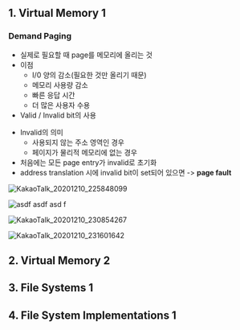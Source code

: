 ## 1. Virtual Memory 1

### Demand Paging
* 실제로 필요할 때 page를 메모리에 올리는 것
* 이점
  - I/0 양의 감소(필요한 것만 올리기 때문)
  - 메모리 사용량 감소
  - 빠른 응답 시간
  - 더 많은 사용자 수용
 * Valid / Invalid bit의 사용
  - Invalid의 의미
    * 사용되지 않는 주소 영역인 경우
    * 페이지가 물리적 메모리에 없는 경우
  - 처음에는 모든 page entry가 invalid로 초기화
  - address translation 시에 invalid bit이 set되어 있으면 -> **page fault**

![KakaoTalk_20201210_225848099](https://user-images.githubusercontent.com/23302973/101781581-592a8480-3b3b-11eb-8fc7-5df283f78e04.jpg)

![asdf asdf asd f](https://user-images.githubusercontent.com/23302973/101781722-85de9c00-3b3b-11eb-80d2-0c33b4e2e6c3.PNG)

![KakaoTalk_20201210_230854267](https://user-images.githubusercontent.com/23302973/101782710-b3781500-3b3c-11eb-9a3b-8607d8e9efbd.jpg)

![KakaoTalk_20201210_231601642](https://user-images.githubusercontent.com/23302973/101783498-b32c4980-3b3d-11eb-96ed-0f1d6ddd0417.jpg)


## 2. Virtual Memory 2

## 3. File Systems 1 

## 4. File System Implementations 1 
